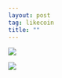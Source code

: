 ```yaml
---
layout: post
tag: likecoin
title: ""
---
```


![](././Untitled2_20210319182927~3.png)

![](././Untitled3_20210319183508~2.png)
